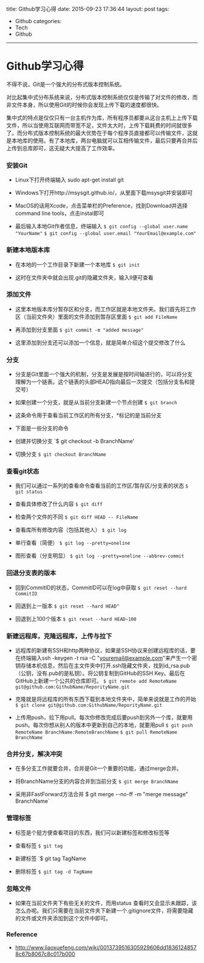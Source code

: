 title: Github学习心得
date: 2015-09-23 17:36:44
layout: post
tags:
- Github
categories:
- Tech
- Github
---

# Github学习心得

不得不说，Git是一个强大的分布式版本控制系统。

对比起集中式分布系统来说，分布式版本控制系统仅仅是传输了对文件的修改，而非文件本身，所以使用Git的时候你会发现上传下载的速度都很快。

集中式的特点是仅仅只有一台主机作为库，所有程序员都要从这台主机上上传下载文件，所以当使用互联网而带宽不足，文件太大时，上传下载耗费的时间就很多了。而分布式版本控制系统的最大优势在于每个程序员直接都可以传输文件，这就是本地库的使用。有了本地库，两台电脑就可以互相传输文件，最后只要再合并后上传到总库即可，这无疑大大提高了工作效率。


### 安装Git

- Linux下打开终端输入 sudo apt-get install git

- Windows下打开http://msysgit.github.io/，从里面下载msysgit并安装即可

- MacOS的话用Xcode，点击菜单栏的Preference，找到Download并选择command line tools，点击instal即可

- 最后输入本地Git作者信息，终端输入
`$ git config --global user.name "YourName"`
`$ git config --global user.email "YourEmail@example.com"`


### 新建本地版本库

- 在本地的一个工作目录下新建一个本地库
`$ git init`

- 这时在文件夹中就会出现.git的隐藏文件夹，输入ll便可查看


### 添加文件

- 这里本地版本库分暂存区和分支，而工作区就是本地文件夹。我们首先将工作区（当前文件夹）里面的文件添加到暂存区里面
`$ git add FileName`

- 再添加到分支里面
`$ git commit -m "added message"`

- 这里添加到分支还可以添加一个信息，就是简单介绍这个提交修改了什么


### 分支

- 分支是Git里面一个强大的机制，分支是发展是按时间轴进行的，可以将分支理解为一个链表。这个链表的头部HEAD指向最后一次提交（包括分支名和提交号）

- 如果创建一个分支，就是从当前分支新建一个节点创建
`$ git branch`

- 这条命令用于查看当前工作区的所有分支，*标记的是当前分支

- 下面是一些分支的命令

- 创建并切换分支
`$ git checkout -b BranchName'

- 切换分支
`$ git checkout BranchName`


### 查看git状态

- 我们可以通过一系列的查看命令查看当前的工作区/暂存区/分支表的状态
`$ git status`

- 查看具体修改了什么内容
`$ git diff`

- 检查两个文件的不同
`$ git diff HEAD -- FileName`

- 查看库所有修改内容（包括其他人）
`$ git log`

- 单行查看（简便）
`$ git log --pretty=oneline`

- 图形查看（分支明显）
`$ git log --pretty=oneline --abbrev-commit`

### 回退分支表的版本

- 回到CommitID的状态，CommitID可以在log中获取
`$ git reset --hard CommitID`

- 回退到上一版本
`$ git reset --hard HEAD^`

- 回退到上100个版本
`$ git reset --hard HEAD~100`

### 新建远程库，克隆远程库，上传与拉下

- 远程库的新建有SSH和http两种协议，如果是SSH协议来创建远程库的话，要在终端输入ssh -keygen -t rsa -C "youremail@example.com"来产生一个密钥存储本机信息，然后在主文件夹中打开.ssh隐藏文件夹，找到id_rsa.pub（公钥，没有.pub的是私钥）。将公钥复制到GitHub的SSH Key。最后在GitHub上新建一个公共的仓库即可。
`$ git remote add RemoteName git@github.com:GithubName/ReporityName.git `

- 克隆就是将远程库的所有东西下载到本地文件夹中，简单来说就是工作的开始
`$ git clone git@github.com:GithubName/ReporityName.git`

- 上传用push，拉下用pull。每次你修改完成后要push到另外一个库，就要用push。每次你想从别人的版本中更新到自己的本地，就要用pull
`$ git push RemoteName BranchName:RemoteBranchName`
`$ git pull RemoteName BranchName`

### 合并分支，解决冲突

- 在多分支工作就要合并，合并是Git一个重要的功能，通过merge合并。

- 将BranchName分支的内容合并到当前分支
`$ git merge BranchName`

- 采用非FastForward方法合并
$ git merge --no-ff -m "merge message" BranchName`


### 管理标签

- 标签是个挺方便查看项目的东西，我们可以新建标签和修改标签等

- 查看标签
`$ git tag`

- 新建标签
`$ git tag TagName

- 删除标签
`$ git tag -d TagName`


### 忽略文件

- 如果在当前文件夹下有些无关的文件，而用status 查看时又会显示未跟踪，该怎么办呢。我们只需要在当前文件夹下新建一个.gitignore文件，将需要隐藏的文件或文件夹添加到这个文件中即可。


### Reference

- http://www.liaoxuefeng.com/wiki/0013739516305929606dd18361248578c67b8067c8c017b000

